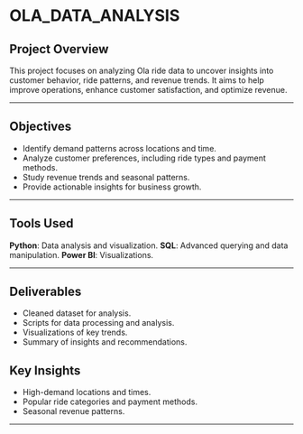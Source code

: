 # OLA_DATA_ANALYSIS

## Project Overview

This project focuses on analyzing Ola ride data to uncover insights into customer behavior, ride patterns, and revenue trends. It aims to help improve operations, enhance customer satisfaction, and optimize revenue.

---

##  Objectives

  - Identify demand patterns across locations and time.
  - Analyze customer preferences, including ride types and payment methods.
  - Study revenue trends and seasonal patterns.
  - Provide actionable insights for business growth.

---

## Tools Used

**Python**: Data analysis and visualization.
**SQL**: Advanced querying and data manipulation.
**Power BI**: Visualizations.

---

## Deliverables

   - Cleaned dataset for analysis.
   - Scripts for data processing and analysis.
   - Visualizations of key trends.
   - Summary of insights and recommendations.

## Key Insights

   - High-demand locations and times.
   - Popular ride categories and payment methods.
   - Seasonal revenue patterns.

---
